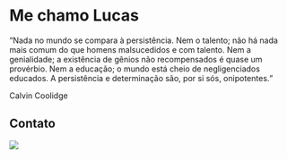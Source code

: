 # Me chamo Lucas 

<div>
  <q>Nada no mundo se compara à persistência. Nem o talento; não há nada mais comum do que homens malsucedidos e com talento. Nem a genialidade; a existência de gênios não recompensados é quase um provérbio. Nem a educação; o mundo está cheio de negligenciados educados. A persistência e determinação são, por si sós, onipotentes.</div></q>

Calvin Coolidge
</div>

## Contato

<a href="https://www.linkedin.com/in/lucasfelipe-s/" target="_blank"><img src="https://img.shields.io/badge/-LinkedIn-%230077B5?style=for-the-badge&logo=linkedin&logoColor=white" target="_blank"></a> 

